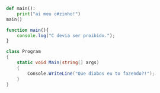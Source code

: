 ```python
def main():
	print("ai meu c#zinho!")
main()
```

```javascript
function main(){
	console.log("C devia ser proibido.");
}
```

```csharp
class Program
{
	static void Main(string[] args)
	{
		Console.WriteLine("Que diabos eu to fazendo?!");
	}
}
```



